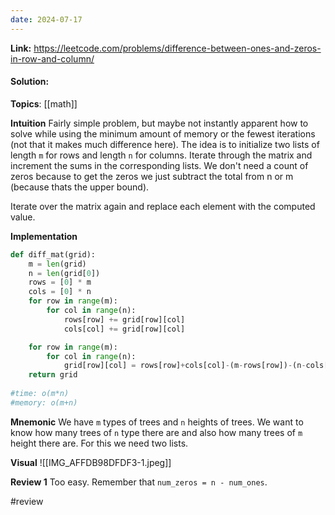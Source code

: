 ```yaml
---
date: 2024-07-17
---
```

**Link:** https://leetcode.com/problems/difference-between-ones-and-zeros-in-row-and-column/
#### Solution:

**Topics**: [[math]]

**Intuition**
Fairly simple problem, but maybe not instantly apparent how to solve while using the minimum amount of memory or the fewest iterations (not that it makes much difference here). The idea is to initialize two lists of length `m` for rows and length `n` for columns. Iterate through the matrix and increment the sums in the corresponding lists. We don't need a count of zeros because to get the zeros we just subtract the total from n or m (because thats the upper bound). 

Iterate over the matrix again and replace each element with the computed value. 

**Implementation**
```python
def diff_mat(grid):
	m = len(grid)
	n = len(grid[0])
	rows = [0] * m
	cols = [0] * n
	for row in range(m):
		for col in range(n):
			rows[row] += grid[row][col]
			cols[col] += grid[row][col]

	for row in range(m):
		for col in range(n):
			grid[row][col] = rows[row]+cols[col]-(m-rows[row])-(n-cols[col])
	return grid
	
#time: o(m*n)
#memory: o(m+n)
```

**Mnemonic**
We have `m` types of trees and `n` heights of trees. We want to know how many trees of `n` type there are and also how many trees of `m` height there are. For this we need two lists. 

**Visual** 
![[IMG_AFFDB98DFDF3-1.jpeg]]

**Review 1**
Too easy. Remember that `num_zeros = n - num_ones`. 

#review 


